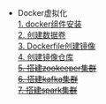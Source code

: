 
- Docker虚拟化  
  [1. docker组件安装](./docker/docker)  
  [2. 创建数据卷](./docker/volumes)  
  [3. Dockerfile创建镜像](./docker/Dockerfile)  
  [4. 创建镜像仓库](./docker/registry)   
  ~~[5. 搭建zookeeper集群](./docker/zookeeper)~~  
  ~~[6. 搭建kafka集群](./docker/kafka)~~  
  ~~[7. 搭建spark集群](./docker/spark)~~  
